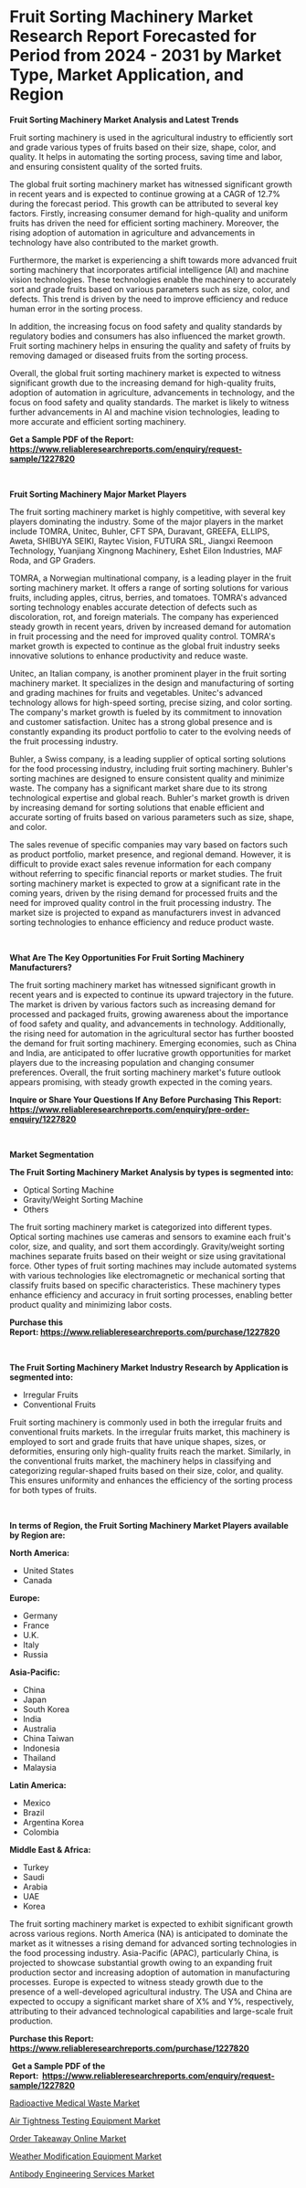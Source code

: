 <p><h1>Fruit Sorting Machinery Market Research Report Forecasted for Period from 2024 -  2031 by Market Type, Market Application, and Region</h1></p><p><strong>Fruit Sorting Machinery Market Analysis and Latest Trends</strong></p>
<p><p>Fruit sorting machinery is used in the agricultural industry to efficiently sort and grade various types of fruits based on their size, shape, color, and quality. It helps in automating the sorting process, saving time and labor, and ensuring consistent quality of the sorted fruits.</p><p>The global fruit sorting machinery market has witnessed significant growth in recent years and is expected to continue growing at a CAGR of 12.7% during the forecast period. This growth can be attributed to several key factors. Firstly, increasing consumer demand for high-quality and uniform fruits has driven the need for efficient sorting machinery. Moreover, the rising adoption of automation in agriculture and advancements in technology have also contributed to the market growth.</p><p>Furthermore, the market is experiencing a shift towards more advanced fruit sorting machinery that incorporates artificial intelligence (AI) and machine vision technologies. These technologies enable the machinery to accurately sort and grade fruits based on various parameters such as size, color, and defects. This trend is driven by the need to improve efficiency and reduce human error in the sorting process.</p><p>In addition, the increasing focus on food safety and quality standards by regulatory bodies and consumers has also influenced the market growth. Fruit sorting machinery helps in ensuring the quality and safety of fruits by removing damaged or diseased fruits from the sorting process.</p><p>Overall, the global fruit sorting machinery market is expected to witness significant growth due to the increasing demand for high-quality fruits, adoption of automation in agriculture, advancements in technology, and the focus on food safety and quality standards. The market is likely to witness further advancements in AI and machine vision technologies, leading to more accurate and efficient sorting machinery.</p></p>
<p><strong>Get a Sample PDF of the Report:&nbsp; <a href="https://www.reliableresearchreports.com/enquiry/request-sample/1227820">https://www.reliableresearchreports.com/enquiry/request-sample/1227820</a></strong></p>
<p>&nbsp;</p>
<p><strong>Fruit Sorting Machinery Major Market Players</strong></p>
<p><p>The fruit sorting machinery market is highly competitive, with several key players dominating the industry. Some of the major players in the market include TOMRA, Unitec, Buhler, CFT SPA, Duravant, GREEFA, ELLIPS, Aweta, SHIBUYA SEIKI, Raytec Vision, FUTURA SRL, Jiangxi Reemoon Technology, Yuanjiang Xingnong Machinery, Eshet Eilon Industries, MAF Roda, and GP Graders.</p><p>TOMRA, a Norwegian multinational company, is a leading player in the fruit sorting machinery market. It offers a range of sorting solutions for various fruits, including apples, citrus, berries, and tomatoes. TOMRA's advanced sorting technology enables accurate detection of defects such as discoloration, rot, and foreign materials. The company has experienced steady growth in recent years, driven by increased demand for automation in fruit processing and the need for improved quality control. TOMRA's market growth is expected to continue as the global fruit industry seeks innovative solutions to enhance productivity and reduce waste.</p><p>Unitec, an Italian company, is another prominent player in the fruit sorting machinery market. It specializes in the design and manufacturing of sorting and grading machines for fruits and vegetables. Unitec's advanced technology allows for high-speed sorting, precise sizing, and color sorting. The company's market growth is fueled by its commitment to innovation and customer satisfaction. Unitec has a strong global presence and is constantly expanding its product portfolio to cater to the evolving needs of the fruit processing industry.</p><p>Buhler, a Swiss company, is a leading supplier of optical sorting solutions for the food processing industry, including fruit sorting machinery. Buhler's sorting machines are designed to ensure consistent quality and minimize waste. The company has a significant market share due to its strong technological expertise and global reach. Buhler's market growth is driven by increasing demand for sorting solutions that enable efficient and accurate sorting of fruits based on various parameters such as size, shape, and color.</p><p>The sales revenue of specific companies may vary based on factors such as product portfolio, market presence, and regional demand. However, it is difficult to provide exact sales revenue information for each company without referring to specific financial reports or market studies. The fruit sorting machinery market is expected to grow at a significant rate in the coming years, driven by the rising demand for processed fruits and the need for improved quality control in the fruit processing industry. The market size is projected to expand as manufacturers invest in advanced sorting technologies to enhance efficiency and reduce product waste.</p></p>
<p>&nbsp;</p>
<p><strong>What Are The Key Opportunities For Fruit Sorting Machinery Manufacturers?</strong></p>
<p><p>The fruit sorting machinery market has witnessed significant growth in recent years and is expected to continue its upward trajectory in the future. The market is driven by various factors such as increasing demand for processed and packaged fruits, growing awareness about the importance of food safety and quality, and advancements in technology. Additionally, the rising need for automation in the agricultural sector has further boosted the demand for fruit sorting machinery. Emerging economies, such as China and India, are anticipated to offer lucrative growth opportunities for market players due to the increasing population and changing consumer preferences. Overall, the fruit sorting machinery market's future outlook appears promising, with steady growth expected in the coming years.</p></p>
<p><strong>Inquire or Share Your Questions If Any Before Purchasing This Report: <a href="https://www.reliableresearchreports.com/enquiry/pre-order-enquiry/1227820">https://www.reliableresearchreports.com/enquiry/pre-order-enquiry/1227820</a></strong></p>
<p>&nbsp;</p>
<p><strong>Market Segmentation</strong></p>
<p><strong>The Fruit Sorting Machinery Market Analysis by types is segmented into:</strong></p>
<p><ul><li>Optical Sorting Machine</li><li>Gravity/Weight Sorting Machine</li><li>Others</li></ul></p>
<p><p>The fruit sorting machinery market is categorized into different types. Optical sorting machines use cameras and sensors to examine each fruit's color, size, and quality, and sort them accordingly. Gravity/weight sorting machines separate fruits based on their weight or size using gravitational force. Other types of fruit sorting machines may include automated systems with various technologies like electromagnetic or mechanical sorting that classify fruits based on specific characteristics. These machinery types enhance efficiency and accuracy in fruit sorting processes, enabling better product quality and minimizing labor costs.</p></p>
<p><strong>Purchase this Report:&nbsp;<a href="https://www.reliableresearchreports.com/purchase/1227820">https://www.reliableresearchreports.com/purchase/1227820</a></strong></p>
<p>&nbsp;</p>
<p><strong>The Fruit Sorting Machinery Market Industry Research by Application is segmented into:</strong></p>
<p><ul><li>Irregular Fruits</li><li>Conventional Fruits</li></ul></p>
<p><p>Fruit sorting machinery is commonly used in both the irregular fruits and conventional fruits markets. In the irregular fruits market, this machinery is employed to sort and grade fruits that have unique shapes, sizes, or deformities, ensuring only high-quality fruits reach the market. Similarly, in the conventional fruits market, the machinery helps in classifying and categorizing regular-shaped fruits based on their size, color, and quality. This ensures uniformity and enhances the efficiency of the sorting process for both types of fruits.</p></p>
<p>&nbsp;</p>
<p><strong>In terms of Region, the Fruit Sorting Machinery Market Players available by Region are:</strong></p>
<p>
    <p> <strong> North America: </strong>
        <ul>
            <li>United States</li>
            <li>Canada</li>
        </ul>
        </p> 
    <p> <strong> Europe: </strong>
        <ul>
            <li>Germany</li>
            <li>France</li>
            <li>U.K.</li>
            <li>Italy</li>
            <li>Russia</li>
        </ul>
        </p> 
    <p> <strong> Asia-Pacific: </strong>
        <ul>
            <li>China</li>
            <li>Japan</li>
            <li>South Korea</li>
            <li>India</li>
            <li>Australia</li>
            <li>China Taiwan</li>
            <li>Indonesia</li>
            <li>Thailand</li>
            <li>Malaysia</li>
        </ul>
        </p> 
    <p> <strong> Latin America: </strong>
        <ul>
            <li>Mexico</li>
            <li>Brazil</li>
            <li>Argentina Korea</li>
            <li>Colombia</li>
        </ul>
        </p> 
    <p> <strong> Middle East & Africa: </strong>
        <ul>
            <li>Turkey</li>
            <li>Saudi</li>
            <li>Arabia</li>
            <li>UAE</li>
            <li>Korea</li>
        </ul>
    </p>
    </p>
<p><p>The fruit sorting machinery market is expected to exhibit significant growth across various regions. North America (NA) is anticipated to dominate the market as it witnesses a rising demand for advanced sorting technologies in the food processing industry. Asia-Pacific (APAC), particularly China, is projected to showcase substantial growth owing to an expanding fruit production sector and increasing adoption of automation in manufacturing processes. Europe is expected to witness steady growth due to the presence of a well-developed agricultural industry. The USA and China are expected to occupy a significant market share of X% and Y%, respectively, attributing to their advanced technological capabilities and large-scale fruit production.</p></p>
<p><strong>Purchase this Report: <a href="https://www.reliableresearchreports.com/purchase/1227820">https://www.reliableresearchreports.com/purchase/1227820</a></strong></p>
<p>&nbsp;<strong>Get a Sample PDF of the Report:&nbsp;&nbsp;<a href="https://www.reliableresearchreports.com/enquiry/request-sample/1227820">https://www.reliableresearchreports.com/enquiry/request-sample/1227820</a></strong></p>
<p><strong></strong></p>
<p><p><a href="https://medium.com/@chiragreportprime4/radioactive-medical-waste-market-insights-into-market-cagr-market-trends-and-growth-strategies-1664b0921c39">Radioactive Medical Waste Market</a></p><p><a href="https://github.com/kholmovskayalyudmila/Market-Research-Report-List-2/blob/main/air-tightness-testing-equipment-market.md">Air Tightness Testing Equipment Market</a></p><p><a href="https://medium.com/@chiragreportprime4/order-takeaway-online-market-analysis-and-sze-forecasted-for-period-from-2023-to-2030-c07ced4aaf29">Order Takeaway Online Market</a></p><p><a href="https://github.com/zebdakicsin/Market-Research-Report-List-2/blob/main/weather-modification-equipment-market.md">Weather Modification Equipment Market</a></p><p><a href="https://medium.com/@chiragreportprime4/antibody-engineering-services-market-trends-and-market-analysis-forecasted-for-period-2023-2030-4ab1eae0eaa5">Antibody Engineering Services Market</a></p></p>